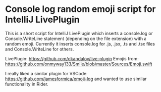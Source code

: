 # Console log random emoji script for IntelliJ LivePlugin
This is a short script for IntelliJ LivePlugin which inserts a console.log or Console.WriteLine statement (depending on the file extension) with a random emoji.
Currently it inserts console.log for .js, .jsx, .ts and .tsx files and Console.WriteLine for others.

LivePlugin: <https://github.com/dkandalov/live-plugin>
Emojis from: <https://github.com/onmyway133/Smile/blob/master/Sources/Emoji.swift>

I really liked a similar plugin for VSCode: <https://github.com/jamesformica/emoji-log> and wanted to use similar functionality in Rider.
